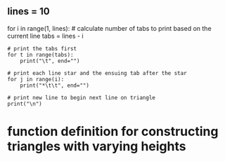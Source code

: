 ## lines = 10
for i in range(1, lines):
    # calculate number of tabs to print based on the current line
    tabs = lines - i

    # print the tabs first
    for t in range(tabs):
        print("\t", end="")

    # print each line star and the ensuing tab after the star
    for j in range(i):
        print("*\t\t", end="")

    # print new line to begin next line on triangle
    print("\n")

# function definition for constructing triangles with varying heights
